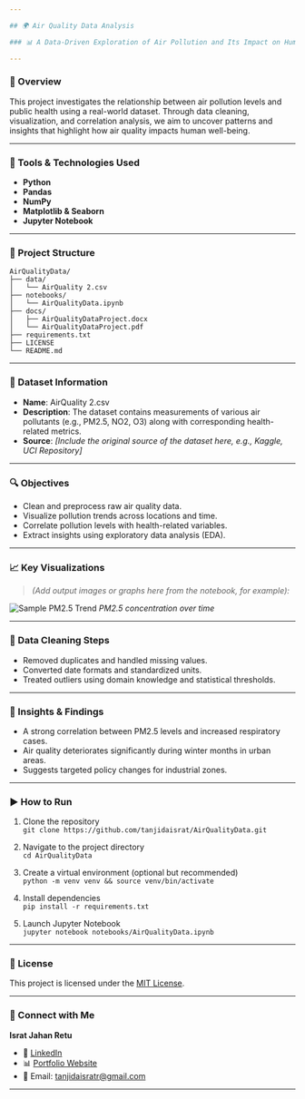 ```yaml
---

## 🌍 Air Quality Data Analysis

### 📊 A Data-Driven Exploration of Air Pollution and Its Impact on Human Health

---
```


### 📌 Overview

This project investigates the relationship between air pollution levels and public health using a real-world dataset. Through data cleaning, visualization, and correlation analysis, we aim to uncover patterns and insights that highlight how air quality impacts human well-being.

---

### 🧰 Tools & Technologies Used

- **Python**
- **Pandas**
- **NumPy**
- **Matplotlib & Seaborn**
- **Jupyter Notebook**

---

### 📂 Project Structure

```
AirQualityData/
├── data/
│   └── AirQuality 2.csv
├── notebooks/
│   └── AirQualityData.ipynb
├── docs/
│   ├── AirQualityDataProject.docx
│   └── AirQualityDataProject.pdf
├── requirements.txt
├── LICENSE
└── README.md
```

---

### 🧪 Dataset Information

- **Name**: AirQuality 2.csv  
- **Description**: The dataset contains measurements of various air pollutants (e.g., PM2.5, NO2, O3) along with corresponding health-related metrics.
- **Source**: *[Include the original source of the dataset here, e.g., Kaggle, UCI Repository]*

---

### 🔍 Objectives

- Clean and preprocess raw air quality data.
- Visualize pollution trends across locations and time.
- Correlate pollution levels with health-related variables.
- Extract insights using exploratory data analysis (EDA).

---

### 📈 Key Visualizations

> *(Add output images or graphs here from the notebook, for example):*

![Sample PM2.5 Trend](images/pm25_trend.png)
*PM2.5 concentration over time*

---

### 🧹 Data Cleaning Steps

- Removed duplicates and handled missing values.
- Converted date formats and standardized units.
- Treated outliers using domain knowledge and statistical thresholds.

---

### 🧠 Insights & Findings

- A strong correlation between PM2.5 levels and increased respiratory cases.
- Air quality deteriorates significantly during winter months in urban areas.
- Suggests targeted policy changes for industrial zones.

---

### ▶️ How to Run

1. Clone the repository  
   `git clone https://github.com/tanjidaisrat/AirQualityData.git`

2. Navigate to the project directory  
   `cd AirQualityData`

3. Create a virtual environment (optional but recommended)  
   `python -m venv venv && source venv/bin/activate`

4. Install dependencies  
   `pip install -r requirements.txt`

5. Launch Jupyter Notebook  
   `jupyter notebook notebooks/AirQualityData.ipynb`

---

### 📄 License

This project is licensed under the [MIT License](LICENSE).

---

### 🤝 Connect with Me

**Israt Jahan Retu**  
- 💼 [LinkedIn](https://www.linkedin.com/in/tanjidaisrat)
- 📊 [Portfolio Website](https://your-portfolio-link.com)
- 📧 Email: tanjidaisratr@gmail.com

---

